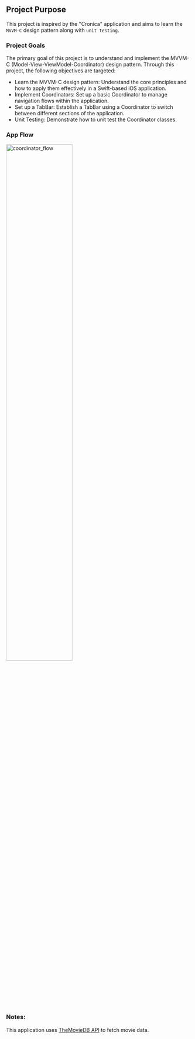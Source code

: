 ## Project Purpose

This project is inspired by the "Cronica" application and aims to learn the `MVVM-C` design pattern along with `unit testing`.

### Project Goals
The primary goal of this project is to understand and implement the MVVM-C (Model-View-ViewModel-Coordinator) design pattern. Through this project, the following objectives are targeted:
- Learn the MVVM-C design pattern: Understand the core principles and how to apply them effectively in a Swift-based iOS application.
- Implement Coordinators: Set up a basic Coordinator to manage navigation flows within the application.
- Set up a TabBar: Establish a TabBar using a Coordinator to switch between different sections of the application.
- Unit Testing: Demonstrate how to unit test the Coordinator classes.

### App Flow
<img src="https://github.com/hakanor/Cronica-Clone-MVVM-C/assets/52280308/51c7431e-3717-4fda-8e30-0bccf44bf716" alt="coordinator_flow" style="width: 60%; height: auto">

### Notes: 
This application uses [TheMovieDB API](https://developer.themoviedb.org/reference/intro/getting-started) to fetch movie data.
